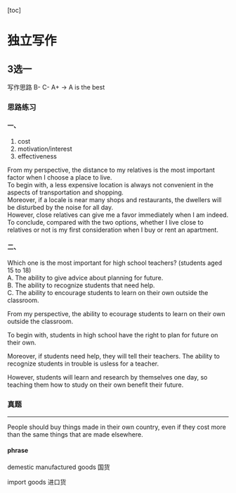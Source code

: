 [toc]

# 独立写作

## 3选一
写作思路
B- C- A+ -> A is the best

### 思路练习
#### 一、
1. cost
2. motivation/interest
3. effectiveness

From my perspective, the distance to my relatives is the most important factor when I choose a place to live.  
To begin with, a less expensive location is always  not convenient in the aspects of transportation and shopping.  
Moreover, if a locale is near many shops and restaurants, the dwellers will be disturbed by the noise for all day.  
However, close relatives can give me a favor immediately when I am indeed.  
To conclude, compared with the two options, whether I live close to  relatives or not is my first consideration when I buy or rent  an apartment.  

#### 二、

Which one is the most important for high school teachers? (students aged 15 to 18)  
A. The ability to give advice about planning for future.  
B. The ability to recognize students that need help.  
C. The ability to encourage students to learn on their own outside the classroom.

From my perspective, the ability to ecourage students to learn on their own outside the classroom.

To begin with, students in high school have the right to plan for future on their own.

Moreover, if students need help, they will tell their teachers. The ability to recognize students in trouble is usless for a teacher.

However, students will learn and research by themselves one day, so teaching them how to study on their own benefit their future.

### 真题

****

People should buy things made in their own country, even if they cost more than the same things that are made elsewhere.  

#### phrase

demestic manufactured goods  国货

import goods 进口货

